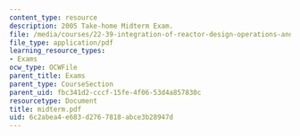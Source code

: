 ```yaml
---
content_type: resource
description: 2005 Take-home Midterm Exam.
file: /media/courses/22-39-integration-of-reactor-design-operations-and-safety-fall-2006/6c2abea4e683d2767818abce3b28947d_midterm.pdf
file_type: application/pdf
learning_resource_types:
- Exams
ocw_type: OCWFile
parent_title: Exams
parent_type: CourseSection
parent_uid: fbc341d2-cccf-15fe-4f06-53d4a857830c
resourcetype: Document
title: midterm.pdf
uid: 6c2abea4-e683-d276-7818-abce3b28947d
---
```

